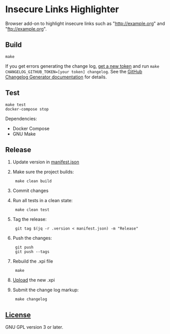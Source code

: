 # Insecure Links Highlighter

Browser add-on to highlight insecure links such as "http://example.org" and "ftp://example.org".

## Build

    make

If you get errors generating the change log, [get a new token](https://github.com/settings/tokens/new) and run `make CHANGELOG_GITHUB_TOKEN=[your token] changelog`. See the [GitHub Changelog Generator documentation](https://github.com/skywinder/github-changelog-generator#github-token) for details.

## Test

    make test
    docker-compose stop

Dependencies:

- Docker Compose
- GNU Make

## Release

1. Update version in [manifest.json](manifest.json)
1. Make sure the project builds:

        make clean build
1. Commit changes
1. Run all tests in a clean state:

        make clean test
1. Tag the release:

        git tag $(jq -r .version < manifest.json) -m "Release"
1. Push the changes:

        git push
        git push --tags
1. Rebuild the .xpi file

        make
1. [Upload](https://addons.mozilla.org/en-US/developers/addon/insecure-links-highlighter/versions/submit/) the new .xpi
1. Submit the change log markup:

        make changelog

## [License](LICENSE)

GNU GPL version 3 or later.
